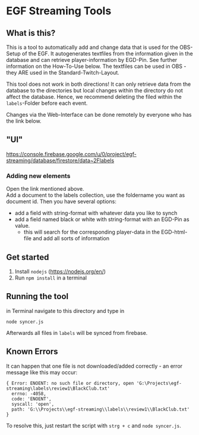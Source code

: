 # EGF Streaming Tools

## What is this?
This is a tool to automatically add and change data that is used for the OBS-Setup of the EGF. It autogenerates textfiles from the information given in the database and can retrieve player-information by EGD-Pin. See further information on the How-To-Use below.
The textfiles can be used in OBS - they ARE used in the Standard-Twitch-Layout.

This tool does not work in both directions! It can only retrieve data from the database to the directories but local changes within the directory do not affect the database. Hence, we recommend deleting the filed within the ```labels```-Folder before each event.

Changes via the Web-Interface can be done remotely by everyone who has the link below.

## "UI"
https://console.firebase.google.com/u/0/project/egf-streaming/database/firestore/data~2Flabels

### Adding new elements
Open the link mentioned above.   
Add a document to the labels collection, use the foldername you want as document id.
Then you have several options:
* add a field with string-format with whatever data you like to synch
* add a field named black or white with string-format with an EGD-Pin as value.
    * this will search for the corresponding player-data in the EGD-html-file and add all sorts of information

## Get started
1. Install ```nodejs``` (https://nodejs.org/en/)
2. Run ```npm install``` in a terminal

## Running the tool
in Terminal navigate to this directory and type in
```
node syncer.js
```
Afterwards all files in ```labels``` will be synced from firebase.

## Known Errors
It can happen that one file is not downloaded/added correctly - an error message like this may occur:
```
{ Error: ENOENT: no such file or directory, open 'G:\Projects\egf-streaming\labels\review1\BlackClub.txt'
  errno: -4058,
  code: 'ENOENT',
  syscall: 'open',
  path: 'G:\\Projects\\egf-streaming\\labels\\review1\\BlackClub.txt' }
```
To resolve this, just restart the script with ```strg + c``` and ```node syncer.js```.
